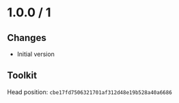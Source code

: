 # 1.0.0 / 1

## Changes

- Initial version

## Toolkit

Head position: `cbe17fd7506321701af312d48e19b528a40a6686`


